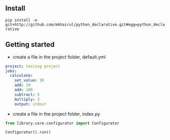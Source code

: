 ## Install
```pip install -e git+http://github.com/mkhairul/python_declarative.git#egg=python_declarative ```

## Getting started
- create a file in the project folder, default.yml
```yaml
project: testing project
jobs:
  calculate:
    set_value: 10
    add: 10
    add: 100
    subtract: 5
    multiply: 3
    output: stdout
```
- create a file in the project folder, index.py
```python
from library.core.configurator import Configurator

Configurator().run()
```
